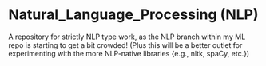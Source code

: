 # Natural_Language_Processing (NLP)
A repository for strictly NLP type work, as the NLP branch within my ML repo is starting to get a bit crowded! (Plus this will be a better outlet for experimenting with the more NLP-native libraries {e.g., nltk, spaCy, etc.})
